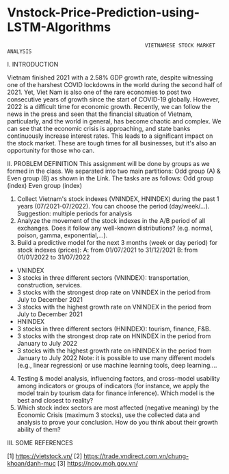 # Vnstock-Price-Prediction-using-LSTM-Algorithms
                                                 VIETNAMESE STOCK MARKET ANALYSIS
I. INTRODUCTION

Vietnam finished 2021 with a 2.58% GDP growth rate, despite witnessing one of the harshest COVID lockdowns in the world
during the second half of 2021. Yet, Viet Nam is also one of the rare economies to post two consecutive years of growth since
the start of COVID-19 globally. However, 2022 is a difficult time for economic growth. Recently, we can follow the news in the
press and seen that the financial situation of Vietnam, particularly, and the world in general, has become chaotic and complex.
We can see that the economic crisis is approaching, and state banks continuously increase interest rates. This leads to a significant
impact on the stock market. These are tough times for all businesses, but it's also an opportunity for those who can. 

II. PROBLEM DEFINITION
This assignment will be done by groups as we formed in the class. We separated into two main partitions: Odd group (A) & Even 
group (B) as shown in the Link. The tasks are as follows:
Odd group (index) Even group (index)
1. Collect Vietnam's stock indexes (VNINDEX, HNINDEX) during the past 1 years (07/2021-07/2022). You can choose the
period (day/week/…).
Suggestion: multiple periods for analysis
2. Analyze the movement of the stock indexes in the A/B period of all exchanges. Does it follow any well-known distributions?
(e.g. normal, poison, gamma, exponential,…).
3. Build a predictive model for the next 3 months (week or day period) for stock indexes (prices):
A: from 01/07/2021 to 31/12/2021 B: from 01/01/2022 to 31/07/2022
- VNINDEX
- 3 stocks in three different sectors (VNINDEX):
transportation, construction, services.
- 3 stocks with the strongest drop rate on VNINDEX in
the period from July to December 2021
- 3 stocks with the highest growth rate on VNINDEX
in the period from July to December 2021
- HNINDEX
- 3 stocks in three different sectors (HNINDEX): tourism,
finance, F&B.
- 3 stocks with the strongest drop rate on HNINDEX in the
period from January to July 2022
- 3 stocks with the highest growth rate on HNINDEX in the
period from January to July 2022
Note: it is possible to use many different models (e.g., linear regression) or use machine learning tools, deep learning….
4. Testing & model analysis, influencing factors, and cross-model usability among indicators or groups of indicators (for
instance, we apply the model train by tourism data for finance inference). Which model is the best and closest to reality?
5. Which stock index sectors are most affected (negative meaning) by the Economic Crisis (maximum 3 stocks), use the
collected data and analysis to prove your conclusion. How do you think about their growth ability of them?

III. SOME REFERENCES

[1] https://vietstock.vn/
[2] https://trade.vndirect.com.vn/chung-khoan/danh-muc
[3] https://ncov.moh.gov.vn/


